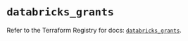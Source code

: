 # `databricks_grants`

Refer to the Terraform Registry for docs: [`databricks_grants`](https://registry.terraform.io/providers/databricks/databricks/1.69.0/docs/resources/grants).
